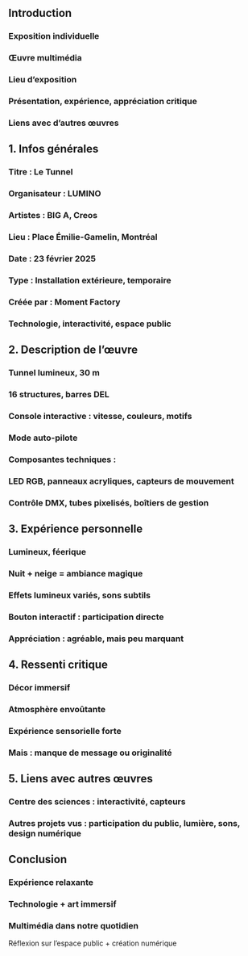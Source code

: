 ## Introduction
### Exposition individuelle

### Œuvre multimédia

### Lieu d’exposition

### Présentation, expérience, appréciation critique

### Liens avec d’autres œuvres

## 1. Infos générales
### Titre : Le Tunnel

### Organisateur : LUMINO

### Artistes : BIG A, Creos

### Lieu : Place Émilie-Gamelin, Montréal

### Date : 23 février 2025

### Type : Installation extérieure, temporaire

### Créée par : Moment Factory

### Technologie, interactivité, espace public

## 2. Description de l’œuvre
### Tunnel lumineux, 30 m

### 16 structures, barres DEL

### Console interactive : vitesse, couleurs, motifs

### Mode auto-pilote

### Composantes techniques :

### LED RGB, panneaux acryliques, capteurs de mouvement

### Contrôle DMX, tubes pixelisés, boîtiers de gestion

## 3. Expérience personnelle
### Lumineux, féerique

### Nuit + neige = ambiance magique

### Effets lumineux variés, sons subtils

### Bouton interactif : participation directe

### Appréciation : agréable, mais peu marquant

## 4. Ressenti critique
### Décor immersif

### Atmosphère envoûtante

### Expérience sensorielle forte

### Mais : manque de message ou originalité

## 5. Liens avec autres œuvres
### Centre des sciences : interactivité, capteurs

### Autres projets vus : participation du public, lumière, sons, design numérique

## Conclusion
### Expérience relaxante

### Technologie + art immersif

### Multimédia dans notre quotidien

Réflexion sur l’espace public + création numérique



